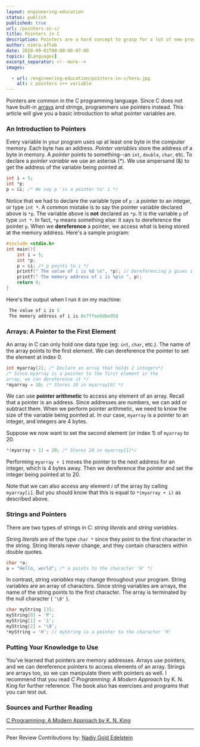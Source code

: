 ```yaml
---
layout: engineering-education
status: publish
published: true
url: /pointers-in-c/
title: Pointers in C
description: Pointers are a hard concept to grasp for a lot of new programmers. This article will help you understand what pointers are in C and how to use them.   
author: nimra-aftab
date: 2020-09-01T00:00:00-07:00
topics: [Languages]
excerpt_separator: <!--more-->
images:

  - url: /engineering-education/pointers-in-c/hero.jpg
    alt: c pointers c++ variable
---
```

Pointers are common in the C programming language. Since C does not have built-in [arrays](https://en.wikipedia.org/wiki/Array_data_structure) and strings, programmers use pointers instead. This article will give you a basic introduction to what pointer variables are.
<!--more-->

### An Introduction to Pointers
Every variable in your program uses up at least one byte in the computer memory. Each byte has an address. *Pointer variables* store the address of a byte in memory. A *pointer* points to something--an `int`, `double`, `char`, etc. To declare a *pointer variable* we use an asterisk (*). We use ampersand (&) to get the address of the variable being pointed at.

```c
int i = 5;
int *p;
p = &i; /* We say p 'is a pointer to' i */
```

Notice that we had to declare the variable type of `p` : a pointer to an integer, or type `int *`.
A common mistake is to say the pointer variable declared above is `*p`.  The variable above is **not** declared as `*p`. It is the variable `p` of type `int *`. In fact, `*p` means something else: it says to dereference the pointer `p`. When we **dereference** a pointer, we access what is being stored at the memory address. Here's a sample program:

```c
#include <stdio.h>
int main(){
    int i = 5;
    int *p;
    p = &i; /* p points to i */
    printf(" The value of i is %d \n", *p); // Dereferencing p gives i
    printf(" The memory address of i is %p\n ", p);
    return 0;
}
```

Here's the output when I run it on my machine:

```c
 The value of i is 5
 The memory address of i is 0x7ffee9dbe958
```

### Arrays: A Pointer to the First Element
An array in C can only hold one data type (eg: `int`, `char`, etc.).  The name of the array points to the first element. We can dereference the pointer to set the element at index 0.

```c
int myarray[2]; /* Declare an array that holds 2 integers*/
/* Since myarray is a pointer to the first element in the
array, we can dereference it */
*myarray = 10; /* Stores 10 in myarray[0] */
```

We can use **pointer arithmetic** to access any element of an array. Recall that a pointer is an address. Since addresses are numbers, we can add or subtract them. When we perform pointer arithmetic, we need to know the size of the variable being pointed at. In our case, `myarray` is a pointer to an integer, and integers are 4 bytes.

Suppose we now want to set the second element (or index 1) of `myarray` to 20.

```c
*(myarray + 1) = 20; /* Stores 20 in myarray[1]*/
```

Performing `myarray + 1` moves the pointer to the next address for an integer, which is 4 bytes away. Then we dereference the pointer and set the integer being pointed at to 20.

Note that we can also access any element *i* of the array by calling `myarray[i]`. But you should know that this is equal to `*(myarray + i)` as described above.

### Strings and Pointers
There are two types of strings in C: *string literals* and *string variables*.

String *literals* are of the type `char *` since they point to the first character in the string. String literals never change, and they contain characters within double quotes.

```c
char *a;
a = "Hello, world"; /* a points to the character 'H' */
```

In contrast, string *variables* may change throughout your program. String variables are an array of characters. Since string variables are arrays, the name of the string points to the first character. The array is terminated by the null character ( `'\0'` ).  

```c
char myString [3];
myString[0] = 'P';
myString[1] = 'i';
myString[2] = '\0';
*myString = 'H'; // myString is a pointer to the character 'H'
```
### Putting Your Knowledge to Use
You've learned that pointers are memory addresses. Arrays use pointers, and we can dereference pointers to access elements of an array. Strings are arrays too, so we can manipulate them with pointers as well. I recommend that you read *C Programming: A Modern Approach* by K. N. King for further reference. The book also has exercises and programs that you can test out.

### Sources and Further Reading
[C Programming: A Modern Approach by K. N. King](http://knking.com/books/c/)

---
Peer Review Contributions by: [Nadiv Gold Edelstein](/engineering-education/authors/nadiv-gold-edelstein/)
